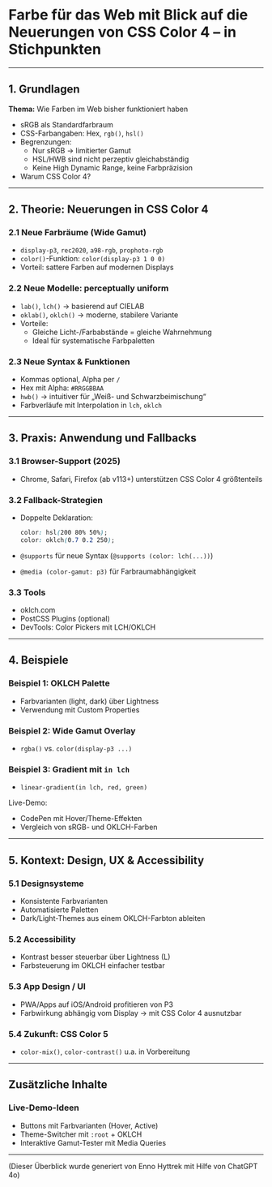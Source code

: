 # Farbe für das Web mit Blick auf die Neuerungen von CSS Color 4 – in Stichpunkten

------

## 1. Grundlagen 

**Thema:** Wie Farben im Web bisher funktioniert haben

- sRGB als Standardfarbraum
- CSS-Farbangaben: Hex, `rgb()`, `hsl()`
- Begrenzungen:
  - Nur sRGB → limitierter Gamut
  - HSL/HWB sind nicht perzeptiv gleichabständig
  - Keine High Dynamic Range, keine Farbpräzision
- Warum CSS Color 4?

------

## 2. Theorie: Neuerungen in CSS Color 4 

### 2.1 Neue Farbräume (Wide Gamut)

- `display-p3`, `rec2020`, `a98-rgb`, `prophoto-rgb`
- `color()`-Funktion: `color(display-p3 1 0 0)`
- Vorteil: sattere Farben auf modernen Displays

### 2.2 Neue Modelle: perceptually uniform

- `lab()`, `lch()` → basierend auf CIELAB
- `oklab()`, `oklch()` → moderne, stabilere Variante
- Vorteile:
  - Gleiche Licht-/Farbabstände = gleiche Wahrnehmung
  - Ideal für systematische Farbpaletten

### 2.3 Neue Syntax & Funktionen

- Kommas optional, Alpha per `/`
- Hex mit Alpha: `#RRGGBBAA`
- `hwb()` → intuitiver für „Weiß- und Schwarzbeimischung“
- Farbverläufe mit Interpolation in `lch`, `oklch`

------

## 3. Praxis: Anwendung und Fallbacks 

### 3.1 Browser-Support (2025)

- Chrome, Safari, Firefox (ab v113+) unterstützen CSS Color 4 größtenteils

### 3.2 Fallback-Strategien

- Doppelte Deklaration:

  ```css
  color: hsl(200 80% 50%);
  color: oklch(0.7 0.2 250);
  ```

- `@supports` für neue Syntax (`@supports (color: lch(...))`)

- `@media (color-gamut: p3)` für Farbraumabhängigkeit

### 3.3 Tools

- oklch.com
- PostCSS Plugins (optional)
- DevTools: Color Pickers mit LCH/OKLCH

------

## 4. Beispiele 

### Beispiel 1: OKLCH Palette

- Farbvarianten (light, dark) über Lightness
- Verwendung mit Custom Properties

### Beispiel 2: Wide Gamut Overlay

- `rgba()` vs. `color(display-p3 ...)`

### Beispiel 3: Gradient mit `in lch`

- `linear-gradient(in lch, red, green)`

Live-Demo:

- CodePen mit Hover/Theme-Effekten
- Vergleich von sRGB- und OKLCH-Farben

------

## 5. Kontext: Design, UX & Accessibility 

### 5.1 Designsysteme

- Konsistente Farbvarianten
- Automatisierte Paletten
- Dark/Light-Themes aus einem OKLCH-Farbton ableiten

### 5.2 Accessibility

- Kontrast besser steuerbar über Lightness (L)
- Farbsteuerung im OKLCH einfacher testbar

### 5.3 App Design / UI

- PWA/Apps auf iOS/Android profitieren von P3
- Farbwirkung abhängig vom Display → mit CSS Color 4 ausnutzbar

### 5.4 Zukunft: CSS Color 5

- `color-mix()`, `color-contrast()` u.a. in Vorbereitung

------

## Zusätzliche Inhalte

### Live-Demo-Ideen

- Buttons mit Farbvarianten (Hover, Active)
- Theme-Switcher mit `:root` + OKLCH
- Interaktive Gamut-Tester mit Media Queries

------

(Dieser Überblick wurde generiert von Enno Hyttrek mit Hilfe von ChatGPT 4o)